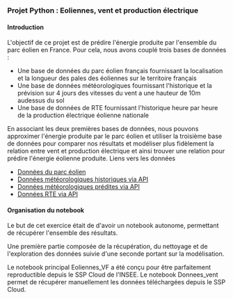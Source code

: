 ### Projet Python : Eoliennes, vent et production électrique
#### Introduction

L'objectif de ce projet est de prédire l'énergie produite par l'ensemble du parc éolien en France. Pour cela, nous avons couplé trois bases de données :

- Une base de données du parc éolien français fournissant la localisation et la longueur des pales des éoliennes sur le territoire français
- Une base de données météorologiques fournissant l'historique et la prévision sur 4 jours des vitesses du vent a une hauteur de 10m audessus du sol
- Une base de données de RTE fournissant l'historique heure par heure de la production électrique éolienne nationale

En associant les deux premières bases de données, nous pouvons approximer l'énergie produite par le parc éolien et utiliser la troisième base de données pour comparer nos résultats et modéliser plus fidèlement la relation entre vent et production électrique et ainsi trouver une relation pour prédire l'énergie éolienne produite.
Liens vers les données

- [Données du parc éolien](https://www.georisques.gouv.fr/donnees/bases-de-donnees/eolien-terrestre)
- [Données météorologiques historiques via API](https://open-meteo.com/en/docs/historical-weather-api)
- [Données météorologiques prédites via API](https://open-meteo.com/en/docs)
- [Données RTE via API](https://data.rte-france.com/)

#### Organisation du notebook

Le but de cet exercice était de d'avoir un notebook autonome, permettant de récupérer l'ensemble des résultats. 

Une première partie composée de la récupération, du nettoyage et de l'exploration des données suivie d'une seconde portant sur la modélisation.

Le notebook principal Eoliennes_VF a été conçu pour être parfaitement reproductible depuis le SSP Cloud de l'INSEE.
Le notebook Donnees_vent permet de récupérer manuellement les données téléchargées depuis le SSP Cloud.
